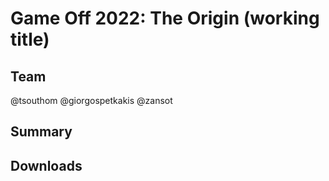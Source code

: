 # Game Off 2022: The Origin (working title)

## Team
@tsouthom @giorgospetkakis @zansot

## Summary

## Downloads
